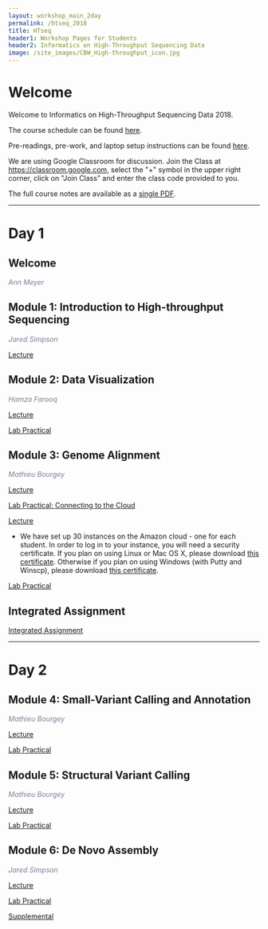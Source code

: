 ```yaml
---
layout: workshop_main_2day
permalink: /htseq_2018
title: HTseq
header1: Workshop Pages for Students
header2: Informatics on High-Throughput Sequencing Data
image: /site_images/CBW_High-throughput_icon.jpg
---
```

# Welcome <a id="welcome"></a>

Welcome to Informatics on High-Throughput Sequencing Data 2018.  

The course schedule can be found [here](https://bioinformaticsdotca.github.io/htseq_2018_schedule).

Pre-readings, pre-work, and laptop setup instructions can be found [here](https://bioinformaticsdotca.github.io/HTseq_2018_prework).  

We are using Google Classroom for discussion. Join the Class at https://classroom.google.com, select the "+" symbol in the upper right corner, click on "Join Class" and enter the class code provided to you.

The full course notes are available as a [single PDF](https://drive.google.com/a/bioinformatics.ca/file/d/1Wf7-w3Ym3lyYZjYqhEf8kGl0udX90Aww/view?usp=sharing).  

***

# Day 1 <a id="day1"></a>

## Welcome

*<font color="#827e9c">Ann Meyer</font>*

## Module 1: Introduction to High-throughput Sequencing

*<font color="#827e9c">Jared Simpson</font>* 

[Lecture](https://drive.google.com/open?id=1eHaiJ8eunv-uNIgRYJfLTglYkVSfSasH)


## Module 2: Data Visualization

*<font color="#827e9c">Hamza Farooq</font>* 

[Lecture](https://drive.google.com/open?id=10e4D0_THqNPWAYodLzolEYyPSuAmdfAi)

[Lab Practical](https://bioinformaticsdotca.github.io/HTSeq_2018_module2_lab)

## Module 3: Genome Alignment

*<font color="#827e9c">Mathieu Bourgey</font>* 

[Lecture](https://drive.google.com/open?id=1InxumkyyeofOc45AFA7g--BPhGC-6eLa)

[Lab Practical: Connecting to the Cloud](http://bioinformaticsdotca.github.io/AWS_setup)

[Lecture](https://drive.google.com/open?id=1bXjhM9fqtqbiYnTLCpxXMguPDTptVnkd)  

* We have set up 30 instances on the Amazon cloud - one for each student. In order to log in to your instance, you will need a security certificate. If you plan on using Linux or Mac OS X, please download [this certificate](http://main.oicrcbw.ca/private/CBWNY.pem). Otherwise if you plan on using Windows (with Putty and Winscp), please download [this certificate](http://main.oicrcbw.ca/private/CBWNY.ppk).

[Lab Practical](https://bioinformaticsdotca.github.io/htseq_2018_module3_lab)  

## Integrated Assignment

[Integrated Assignment](https://bioinformaticsdotca.github.io/HTSeq_2018_IA_lab)  

***

# Day 2 <a id="day2"></a>

## Module 4: Small-Variant Calling and Annotation

*<font color="#827e9c">Mathieu Bourgey</font>* 

[Lecture]()

[Lab Practical](https://drive.google.com/open?id=1GTAARZ4P-NiXC4efci--x7qgsFlpuSg5)  

## Module 5: Structural Variant Calling

*<font color="#827e9c">Mathieu Bourgey</font>* 

[Lecture](https://drive.google.com/open?id=1DFvjqo33XJIS6zHv452IiFbjS1iM589O)

[Lab Practical](https://bioinformaticsdotca.github.io/htseq_2018_module5_lab)  

## Module 6: De Novo Assembly

*<font color="#827e9c">Jared Simpson</font>* 

[Lecture](https://drive.google.com/open?id=1sNvp8ZqluIW5k_dFfKhR6RYlTwXs_8Bp)

[Lab Practical](https://bioinformaticsdotca.github.io/HTSeq_2018_module6_lab)

[Supplemental](https://bioinformaticsdotca.github.io/HTSeq_2018_module6_lab_supplement)

  
  
